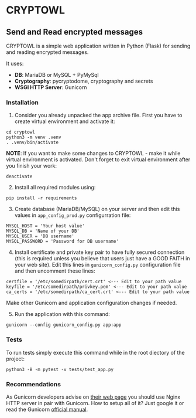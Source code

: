 # CRYPTOWL

## Send and Read encrypted messages

CRYPTOWL is a simple web application written in Python (Flask) for sending and reading encrypted messages.

It uses:

* **DB**: MariaDB or MySQL + PyMySql
* **Cryptography**: pycryptodome, cryptography and secrets
* **WSGI HTTP Server**: Gunicorn

### Installation

1. Consider you already unpacked the app archive file. First you have to create virtual environment and activate it:
```
cd cryptowl
python3 -m venv .venv
. .venv/bin/activate
```
**NOTE**: If you want to make some changes to CRYPTOWL - make it while virtual environment is activated. Don't forget to exit virtual environment after you finish your work:
```
deactivate
```

2. Install all required modules using:
```
pip install -r requirements
```
3. Create database (MariaDB/MySQL) on your server and then edit this values in ``app_config_prod.py`` configurration file:
```
MYSQL_HOST = 'Your host value'
MYSQL_DB = 'Name of your DB'
MYSQL_USER = 'DB username'
MYSQL_PASSWORD = 'Password for DB username'
```
4. Install certificate and private key pair to have fully secured connection (this is required unless you believe that users just have a GOOD FAITH in your web site). Edit this lines in ``gunicorn_config.py`` configuration file and then uncomment these lines:
```
certfile = '/etc/somedirpath/cert.crt' <--- Edit to your path value
keyfile = '/etc/somedirpath/privkey.pem' <--- Edit to your path value
ca_certs = '/etc/somedirpath/ca_cert.crt' <--- Edit to your path value
```
Make other Gunicorn and application configuration changes if needed.

5. Run the application with this command:
```
gunicorn --config gunicorn_config.py app:app
```

### Tests

To run tests simply execute this command while in the root diectory of the project:
```
python3 -B -m pytest -v tests/test_app.py
```


### Recommendations

As Gunicorn developers advise on [their web page](https://gunicorn.org/#deployment) you should use Nginx HTTP server in pair with Gunicorn. How to setup all of it? Just google it or read the Gunicorn [official manual](https://docs.gunicorn.org/en/latest/deploy.html).
